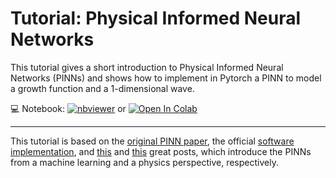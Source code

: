 # Tutorial: Physical Informed Neural Networks

This tutorial gives a short introduction to Physical Informed Neural Networks (PINNs) and shows how to implement in Pytorch a PINN to model a growth function and a 1-dimensional wave.


💻 Notebook:
[![nbviewer](https://img.shields.io/badge/-View-blue?logo=jupyter&style=flat&labelColor=gray)](https://nbviewer.org/github/FilippoMB/Physics-Informed-Neural-Networks-tutorial/blob/main/tutorial.ipynb) or [![Open In Colab](https://colab.research.google.com/assets/colab-badge.svg)](https://colab.research.google.com/github/FilippoMB/Physics-Informed-Neural-Networks-tutorial/blob/main/tutorial.ipynb)

---

This tutorial is based on the [original PINN paper](https://www.sciencedirect.com/science/article/pii/S0021999118307125), the official [software implementation](https://maziarraissi.github.io/PINNs/), and [this](https://towardsdatascience.com/solving-differential-equations-with-neural-networks-afdcf7b8bcc4) and [this](https://towardsdatascience.com/physics-and-artificial-intelligence-introduction-to-physics-informed-neural-networks-24548438f2d5) great posts, which introduce the PINNs from a machine learning and a physics perspective, respectively.